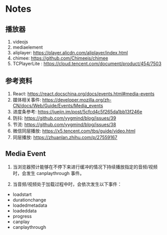 # Notes

## 播放器
1. videojs
2. mediaelement
3. aliplayer: https://player.alicdn.com/aliplayer/index.html
4. chimee: https://github.com/Chimeejs/chimee
5. TCPlayerLite : https://cloud.tencent.com/document/product/454/7503

## 参考资料

1. React: https://react.docschina.org/docs/events.html#media-events
2. 媒体相关事件: https://developer.mozilla.org/zh-CN/docs/Web/Guide/Events/Media_events
3. 进度条参考: https://juejin.im/post/5cfcd4c5f265da1bb13f246e
4. 防抖: https://github.com/yygmind/blog/issues/39
5. 节流: https://github.com/yygmind/blog/issues/38
6. 微信同层播放: https://x5.tencent.com/tbs/guide/video.html
7. 同层播放: https://zhuanlan.zhihu.com/p/27559167

## Media Event

1. 当浏览器预计能够在不停下来进行缓冲的情况下持续播放指定的音频/视频时，会发生 canplaythrough 事件。

2. 当音频/视频处于加载过程中时，会依次发生以下事件：

- loadstart
- durationchange
- loadedmetadata
- loadeddata
- progress
- canplay
- canplaythrough
